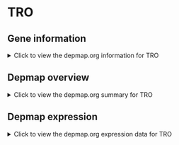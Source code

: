 <h1>TRO</h1>

<h2>Gene information</h2>
<details>
  <summary>Click to view the depmap.org information for TRO</summary>
  <iframe src="https://depmap.org/portal/gene/TRO?tab=about" style="border:none;width:100%;height:800px"></iframe>
</details>

<h2>Depmap overview</h2>
<details>
  <summary>Click to view the depmap.org summary for TRO</summary>
  <iframe src="https://depmap.org/portal/gene/TRO?tab=overview" style="border:none;width:100%;height:800px"></iframe>
</details>

<h2>Depmap expression</h2>
<details>
  <summary>Click to view the depmap.org expression data for TRO</summary>
  <iframe src="https://depmap.org/portal/gene/TRO?tab=characterization" style="border:none;width:100%;height:800px"></iframe>
</details>


<!--
<h2>Reactome Pathway diagram</h2>
PNAME
-->


